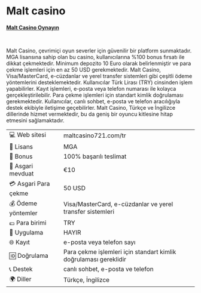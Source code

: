 <h1 dir="ltr"><strong><strong>Malt casino</strong></strong></h1>

<p dir="ltr"><strong><a href="https://depo.media/fSMBrv/?subId2=trgit" style="text-decoration: none;"><u>Malt Casino Oynayın</u></a></strong></p>
<p>&nbsp;</p>
Malt Casino, çevrimiçi oyun severler için güvenilir bir platform sunmaktadır. MGA lisansına sahip olan bu casino, kullanıcılarına %100 bonus fırsatı ile dikkat çekmektedir. Minimum depozito 10 Euro olarak belirlenmiştir ve para çekme işlemleri için en az 50 USD gerekmektedir.
Malt Casino, Visa/MasterCard, e-cüzdanlar ve yerel transfer sistemleri gibi çeşitli ödeme yöntemlerini desteklemektedir. Kullanıcılar Türk Lirası (TRY) cinsinden işlem yapabilirler.
Kayıt işlemleri, e-posta veya telefon numarası ile kolayca gerçekleştirilebilir. Para çekme işlemleri için standart kimlik doğrulaması gerekmektedir. Kullanıcılar, canlı sohbet, e-posta ve telefon aracılığıyla destek ekibiyle iletişime geçebilirler. Malt Casino, Türkçe ve İngilizce dillerinde hizmet vermektedir, bu da geniş bir oyuncu kitlesine hitap etmesini sağlamaktadır.

|  |  |
|---|---|
| 💻 Web sitesi | maltcasino721.com/tr |
| 📄 Lisans | MGA |
| 🎁 Bonus | 100% başarılı teslimat |
| 🎰 Asgari mevduat | €10 |
| 💳 Asgari Para çekme | 50 USD |
| 💰 Ödeme yöntemler | Visa/MasterCard, e-cüzdanlar ve yerel transfer sistemleri |
| 💷 Para birimi | TRY |
| 📱 Uygulama | HAYIR |
| 🌐 Kayıt | e-posta veya telefon sayı |
| 🆔 Doğrulama | Para çekme işlemleri için standart kimlik doğrulaması gereklidir |
| 📞 Destek | canlı sohbet, e-posta ve telefon |
| 🌍 Diller | Türkçe, İngilizce |
